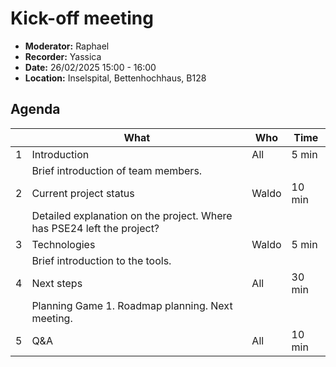 
# Kick-off meeting

- **Moderator:** Raphael
- **Recorder:** Yassica
- **Date:** 26/02/2025 15:00 - 16:00
- **Location:** Inselspital, Bettenhochhaus, B128

## Agenda

|  | What | Who | Time |
| --- | ---- | --- | ---- |
| 1 | Introduction | All | 5 min |
|   | Brief introduction of team members. | | |
| 2 | Current project status | Waldo | 10 min |
|   | Detailed explanation on the project. Where has PSE24 left the project? | | |
| 3 | Technologies | Waldo | 5 min |
|   | Brief introduction to the tools. | | |
| 4 | Next steps | All | 30 min |
|   | Planning Game 1. Roadmap planning. Next meeting. | | |
| 5 | Q&A | All | 10 min |